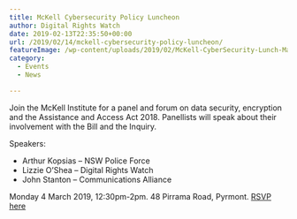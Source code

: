 ```yaml
---
title: McKell Cybersecurity Policy Luncheon
author: Digital Rights Watch
date: 2019-02-13T22:35:50+00:00
url: /2019/02/14/mckell-cybersecurity-policy-luncheon/
featureImage: /wp-content/uploads/2019/02/McKell-CyberSecurity-Lunch-March-2019.jpg
category:
  - Events
  - News

---
```

Join the McKell Institute for a panel and forum on data security, encryption and the Assistance and Access Act 2018. Panellists will speak about their involvement with the Bill and the Inquiry.

Speakers:

  * Arthur Kopsias &#8211; NSW Police Force
  * Lizzie O&#8217;Shea &#8211; Digital Rights Watch
  * John Stanton &#8211; Communications Alliance

Monday 4 March 2019, 12:30pm-2pm. 48 Pirrama Road, Pyrmont. [RSVP here][1]

 [1]: mailto:mckell@mckellinstitute.org.au
